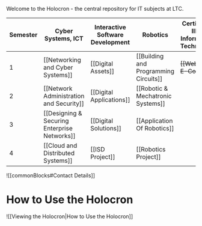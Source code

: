 
Welcome to the Holocron - the central repository for IT subjects at LTC. 

| Semester | Cyber Systems, ICT                           | Interactive Software Development | Robotics                              | Certificate III in Information Technology | ~~Website Development<br>Remote Learning~~ |
| -------- | -------------------------------------------- | -------------------------------- | ------------------------------------- | ----------------------------------------- | ------------------------------------------ |
| 1        | [[Networking and Cyber Systems]]             | [[Digital Assets]]               | [[Building and Programming Circuits]] | ~~[[Web Dev E-Course]]~~                  | ~~[[Digital Assets (Flask)]]~~             |
| 2        | [[Network Administration and Security]]      | [[Digital Applications]]         | [[Robotic & Mechatronic Systems]]     |                                           | ~~[[DigitalApplications-Flask]]~~          |
| 3        | [[Designing & Securing Enterprise Networks]] | [[Digital Solutions]]            | [[Application Of Robotics]]           |                                           |                                            |
| 4        | [[Cloud and Distributed Systems]]            | [[ISD Project]]                  | [[Robotics Project]]                  |                                           |                                            |

![[commonBlocks#Contact Details]]

# How to Use the Holocron

![[Viewing the Holocron|How to Use the Holocron]]
